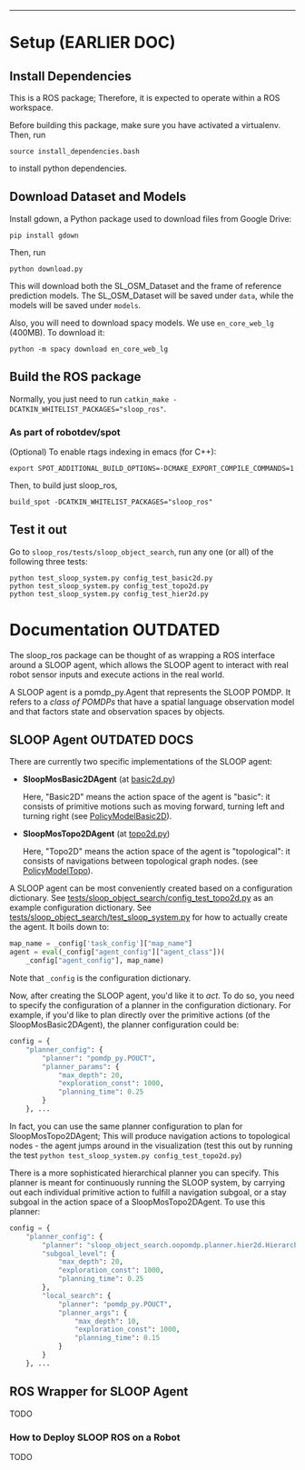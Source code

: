 ---------------------------------------------------------------------------------------
# Setup (EARLIER DOC)

## Install Dependencies

This is a ROS package; Therefore, it is expected to operate within a ROS workspace.

Before building this package, make sure you have activated a virtualenv. Then, run
```
source install_dependencies.bash
```
to install python dependencies.


## Download Dataset and Models
Install gdown, a Python package used to download files from Google Drive:
```
pip install gdown
```
Then, run
```
python download.py
```
This will download both the SL\_OSM\_Dataset and the frame of reference prediction models.
The SL\_OSM\_Dataset will be saved under `data`, while the models
will be saved under `models`.


Also, you will need to download spacy models. We use `en_core_web_lg` (400MB). To download it:
```
python -m spacy download en_core_web_lg
```


## Build the ROS package

Normally, you just need to run `catkin_make -DCATKIN_WHITELIST_PACKAGES="sloop_ros"`.

### As part of robotdev/spot
(Optional) To enable rtags indexing in emacs (for C++):
```
export SPOT_ADDITIONAL_BUILD_OPTIONS=-DCMAKE_EXPORT_COMPILE_COMMANDS=1
```
Then, to build just sloop\_ros,
```
build_spot -DCATKIN_WHITELIST_PACKAGES="sloop_ros"
```


## Test it out
Go to `sloop_ros/tests/sloop_object_search`, run any one (or all) of the following three tests:
```
python test_sloop_system.py config_test_basic2d.py
python test_sloop_system.py config_test_topo2d.py
python test_sloop_system.py config_test_hier2d.py
```


# Documentation OUTDATED

The sloop_ros package can be thought of as wrapping a ROS interface around
a SLOOP agent, which allows the SLOOP agent to interact with real robot sensor
inputs and execute actions in the real world.

A SLOOP agent is a pomdp_py.Agent that represents the SLOOP POMDP. It refers
to a _class of POMDPs_ that have a spatial language observation model and
that factors state and observation spaces by objects.

## SLOOP Agent OUTDATED DOCS

There are currently two specific implementations of the SLOOP agent:
- **SloopMosBasic2DAgent** (at [basic2d.py](./src/sloop_object_search/oopomdp/agent/basic2d.py))

  Here, "Basic2D" means the action space of the agent is "basic": it consists
  of primitive motions such as moving forward, turning left and turning right
  (see [PolicyModelBasic2D](./src/sloop_object_search/oopomdp/models/policy_model.py)).

- **SloopMosTopo2DAgent** (at [topo2d.py](./src/sloop_object_search/oopomdp/agent/topo2d.py))

  Here, "Topo2D" means the action space of the agent is "topological": it
  consists of navigations between topological graph nodes.
  (see [PolicyModelTopo](./src/sloop_object_search/oopomdp/models/policy_model.py)).

A SLOOP agent can be most conveniently created based on a configuration dictionary.
See [tests/sloop_object_search/config_test_topo2d.py](./tests/sloop_object_search/config_test_topo2d.py)
as an example configuration dictionary. See [tests/sloop_object_search/test_sloop_system.py](./tests/sloop_object_search/test_sloop_system.py)
for how to actually create the agent. It boils down to:
```python
map_name = _config['task_config']["map_name"]
agent = eval(_config["agent_config"]["agent_class"])(
    _config["agent_config"], map_name)
```
Note that `_config` is the configuration dictionary.

Now, after creating the SLOOP agent, you'd like it to _act_. To do so, you need to
specify the configuration of a planner in the configuration dictionary. For example,
if you'd like to plan directly over the primitive actions (of the SloopMosBasic2DAgent),
the planner configuration could be:
```python
config = {
    "planner_config": {
        "planner": "pomdp_py.POUCT",
        "planner_params": {
            "max_depth": 20,
            "exploration_const": 1000,
            "planning_time": 0.25
        }
    }, ...
```
In fact, you can use the same planner configuration to plan for SloopMosTopo2DAgent;
This will produce navigation actions to topological nodes - the agent jumps around
in the visualization (test this out by running the test
`python test_sloop_system.py config_test_topo2d.py`)

There is a more sophisticated hierarchical planner you can specify. This planner
is meant for continuously running the SLOOP system, by carrying out each individual
primitive action to fulfill a navigation subgoal, or a stay subgoal in the action
space of a SloopMosTopo2DAgent. To use this planner:
```python
config = {
    "planner_config": {
        "planner": "sloop_object_search.oopomdp.planner.hier2d.HierarchicalPlanner",
        "subgoal_level": {
            "max_depth": 20,
            "exploration_const": 1000,
            "planning_time": 0.25
        },
        "local_search": {
            "planner": "pomdp_py.POUCT",
            "planner_args": {
                "max_depth": 10,
                "exploration_const": 1000,
                "planning_time": 0.15
            }
        }
    }, ...
```

## ROS Wrapper for SLOOP Agent

TODO


### How to Deploy SLOOP ROS on a Robot
TODO
